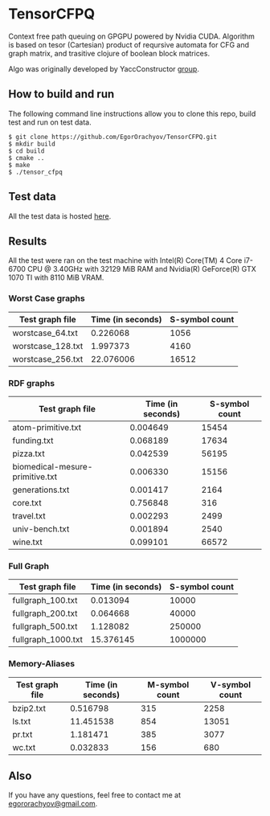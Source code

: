 # TensorCFPQ

Context free path queuing on GPGPU powered by Nvidia CUDA.
Algorithm is based on tesor (Cartesian) product of reqursive
automata for CFG and graph matrix, and trasitive clojure of
boolean block matrices. 

Algo was originally developed by YaccConstructor [group](https://github.com/YaccConstructor).

## How to build and run

The following command line instructions allow you to clone this repo,
build test and run on test data.

```
$ git clone https://github.com/EgorOrachyov/TensorCFPQ.git
$ mkdir build
$ cd build
$ cmake ..
$ make 
$ ./tensor_cfpq
```

## Test data

All the test data is hosted [here](https://github.com/JetBrains-Research/CFPQ_Data). 

## Results

All the test were ran on the test machine with Intel(R) Core(TM) 4 Core i7-6700 CPU @ 3.40GHz with 32129 MiB RAM and Nvidia(R) GeForce(R) GTX 1070 TI with 8110 MiB VRAM.  
### Worst Case graphs

Test graph file | Time (in seconds) | S-symbol count
--------------- | ----------------- | --------------
worstcase_64.txt | 0.226068  | 1056
worstcase_128.txt | 1.997373  | 4160
worstcase_256.txt | 22.076006 | 16512

### RDF graphs

Test graph file | Time (in seconds) | S-symbol count
--------------- | ----------------- | --------------
atom-primitive.txt | 0.004649 | 15454
funding.txt | 0.068189 | 17634
pizza.txt | 0.042539 | 56195
biomedical-mesure-primitive.txt | 0.006330 | 15156
generations.txt | 0.001417 | 2164
core.txt | 0.756848 | 316
travel.txt | 0.002293 | 2499
univ-bench.txt | 0.001894 | 2540
wine.txt | 0.099101 | 66572

### Full Graph

Test graph file | Time (in seconds) | S-symbol count
--------------- | ----------------- | --------------
fullgraph_100.txt | 0.013094 | 10000
fullgraph_200.txt | 0.064668 | 40000
fullgraph_500.txt | 1.128082 | 250000
fullgraph_1000.txt | 15.376145 | 1000000

### Memory-Aliases

Test graph file | Time (in seconds) | M-symbol count | V-symbol count
--------------- | ----------------- | -------------- | --------------
bzip2.txt | 0.516798 | 315 | 2258
ls.txt | 11.451538 | 854 | 13051
pr.txt | 1.181471 | 385 | 3077
wc.txt | 0.032833 | 156 | 680

## Also

If you have any questions, feel free to contact me at egororachyov@gmail.com.


